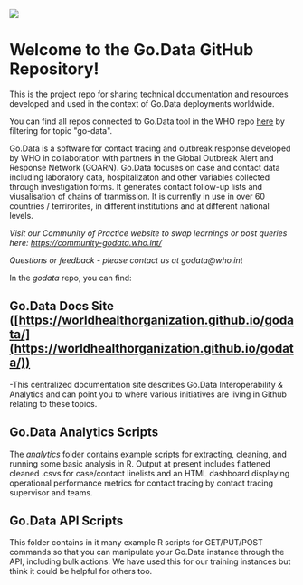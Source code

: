 ![](https://github.com/WorldHealthOrganization/godata/blob/master/docs/assets/godata-logo.png)

# Welcome to the Go.Data GitHub Repository!

This is the project repo for sharing technical documentation and resources developed and used in the context of Go.Data deployments worldwide. 

You can find all repos connected to Go.Data tool in the WHO repo [here](https://github.com/WorldHealthOrganization?q=go-data&type=&language=) by filtering for topic "go-data".

Go.Data is a software for contact tracing and outbreak response developed by WHO in collaboration with partners in the Global Outbreak Alert and Response Network (GOARN). Go.Data focuses on case and contact data including laboratory data, hospitalizaton and other variables collected through investigation forms. It generates contact follow-up lists and viusalisation of chains of tranmission. It is currently in use in over 60 countries / terrirorites, in different institutions and at different national levels.

_Visit our Community of Practice website to swap learnings or post queries here: https://community-godata.who.int/_

_Questions or feedback - please contact us at godata@who.int_ 


In the *godata* repo, you can find:

## Go.Data Docs Site ([https://worldhealthorganization.github.io/godata/](https://worldhealthorganization.github.io/godata/))
-This centralized documentation site describes Go.Data Interoperability & Analytics and can point you to where various initiatives are living in Github relating to these topics.

## Go.Data Analytics Scripts
The *analytics* folder contains example scripts for extracting, cleaning, and running some basic analysis in R. Output at present includes flattened cleaned .csvs for case/contact linelists and an HTML dashboard displaying operational performance metrics for contact tracing by contact tracing supervisor and teams. 

## Go.Data API Scripts
This folder contains in it many example R scripts for GET/PUT/POST commands so that you can manipulate your Go.Data instance through the API, including bulk actions. We have used this for our training instances but think it could be helpful for others too.


